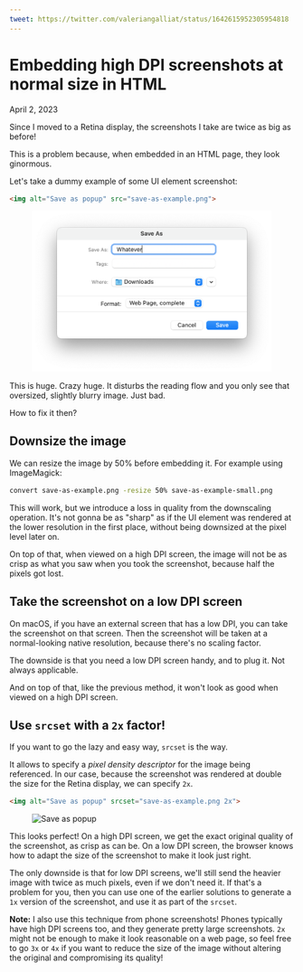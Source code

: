 ```yaml
---
tweet: https://twitter.com/valeriangalliat/status/1642615952305954818
---
```


# Embedding high DPI screenshots at normal size in HTML
April 2, 2023

Since I moved to a Retina display, the screenshots I take are twice as
big as before!

This is a problem because, when embedded in an HTML page, they look
ginormous.

Let's take a dummy example of some UI element screenshot:

```html
<img alt="Save as popup" src="save-as-example.png">
```

<figure class="center">
  <img alt="Save as popup" src="../../img/2023/04/save-as-example.png">
</figure>

This is huge. Crazy huge. It disturbs the reading flow and you only see
that oversized, slightly blurry image. Just bad.

How to fix it then?

## Downsize the image

We can resize the image by 50% before embedding it. For example using
ImageMagick:

```sh
convert save-as-example.png -resize 50% save-as-example-small.png
```

This will work, but we introduce a loss in quality from the downscaling
operation. It's not gonna be as "sharp" as if the UI element was
rendered at the lower resolution in the first place, without being
downsized at the pixel level later on.

On top of that, when viewed on a high DPI screen, the image will not be
as crisp as what you saw when you took the screenshot, because half the
pixels got lost.

## Take the screenshot on a low DPI screen

On macOS, if you have an external screen that has a low DPI, you can
take the screenshot on that screen. Then the screenshot will be taken at
a normal-looking native resolution, because there's no scaling factor.

The downside is that you need a low DPI screen handy, and to plug it.
Not always applicable.

And on top of that, like the previous method, it won't look as good when
viewed on a high DPI screen.

## Use `srcset` with a `2x` factor!

If you want to go the lazy and easy way, `srcset` is the way.

It allows to specify a _pixel density descriptor_ for the image being
referenced. In our case, because the screenshot was rendered at double
the size for the Retina display, we can specify `2x`.

```html
<img alt="Save as popup" srcset="save-as-example.png 2x">
```

<figure class="center">
  <img alt="Save as popup" srcset="../../img/2023/04/save-as-example.png 2x">
</figure>

This looks perfect! On a high DPI screen, we get the exact original
quality of the screenshot, as crisp as can be. On a low DPI screen, the
browser knows how to adapt the size of the screenshot to make it look
just right.

The only downside is that for low DPI screens, we'll still send the
heavier image with twice as much pixels, even if we don't need it. If
that's a problem for you, then you can use one of the earlier solutions
to generate a `1x` version of the screenshot, and use it as part of the
`srcset`.

<div class="note">

**Note:** I also use this technique from phone screenshots! Phones
typically have high DPI screens too, and they generate pretty large
screenshots. `2x` might not be enough to make it look reasonable on a
web page, so feel free to go `3x` or `4x` if you want to reduce the size
of the image without altering the original and compromising its quality!

</div>
